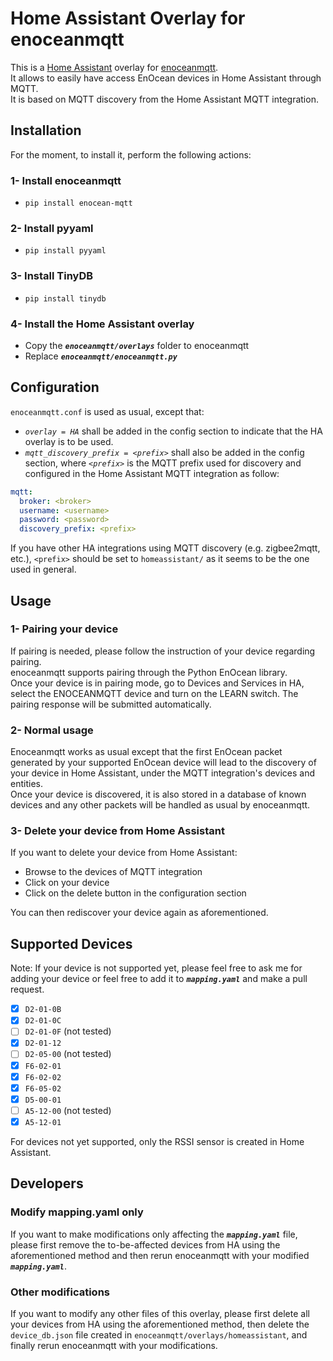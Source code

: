 # Home Assistant Overlay for enoceanmqtt

This is a [Home Assistant](https://www.home-assistant.io/) overlay for [enoceanmqtt](https://github.com/embyt/enocean-mqtt).  
It allows to easily have access EnOcean devices in Home Assistant through MQTT.  
It is based on MQTT discovery from the Home Assistant MQTT integration.

## Installation
For the moment, to install it, perform the following actions:

### 1- Install enoceanmqtt
 - `pip install enocean-mqtt`

### 2- Install pyyaml
 - `pip install pyyaml`

### 3- Install TinyDB
 - `pip install tinydb`

### 4- Install the Home Assistant overlay
 - Copy the *__`enoceanmqtt/overlays`__* folder to enoceanmqtt
 - Replace *__`enoceanmqtt/enoceanmqtt.py`__*

## Configuration
`enoceanmqtt.conf` is used as usual, except that:
- *`overlay = HA`* shall be added in the config section to indicate that the HA overlay is to be used.
- *`mqtt_discovery_prefix = <prefix>`* shall also be added in the config section, where *`<prefix>`* is the MQTT prefix used for discovery and configured in the Home Assistant MQTT integration as follow:
 ```yaml
 mqtt:
   broker: <broker>
   username: <username>
   password: <password>
   discovery_prefix: <prefix>
 ```
If you have other HA integrations using MQTT discovery (e.g. zigbee2mqtt, etc.), `<prefix>` should be set to `homeassistant/` as it seems to be the one used in general.

## Usage

### 1- Pairing your device
If pairing is needed, please follow the instruction of your device regarding pairing.  
enoceanmqtt supports pairing through the Python EnOcean library.  
Once your device is in pairing mode, go to Devices and Services in HA, select the ENOCEANMQTT device and turn on the LEARN switch. The pairing response will be submitted automatically.  

### 2- Normal usage
Enoceanmqtt works as usual except that the first EnOcean packet generated by your supported EnOcean device will lead to the discovery of your device in Home Assistant, under the MQTT integration's devices and entities.  
Once your device is discovered, it is also stored in a database of known devices and any other packets will be handled as usual by enoceanmqtt.

### 3- Delete your device from Home Assistant
If you want to delete your device from Home Assistant:
 - Browse to the devices of MQTT integration
 - Click on your device
 - Click on the delete button in the configuration section
 
You can then rediscover your device again as aforementioned.

## Supported Devices
Note: If your device is not supported yet, please feel free to ask me for adding your device or feel free to add it to *__`mapping.yaml`__* and make a pull request.
 - [x] `D2-01-0B` 
 - [x] `D2-01-0C`
 - [ ] `D2-01-0F` (not tested)
 - [x] `D2-01-12`
 - [ ] `D2-05-00` (not tested)
 - [x] `F6-02-01`
 - [x] `F6-02-02`
 - [x] `F6-05-02`
 - [x] `D5-00-01`
 - [ ] `A5-12-00` (not tested)
 - [x] `A5-12-01`

For devices not yet supported, only the RSSI sensor is created in Home Assistant.

## Developers

### Modify mapping.yaml only
If you want to make modifications only affecting the *__`mapping.yaml`__* file, please first remove the to-be-affected devices from HA using the aforementioned method and then rerun enoceanmqtt with your modified *__`mapping.yaml`__*.

### Other modifications
If you want to modify any other files of this overlay, please first delete all your devices from HA using the aforementioned method, then delete the `device_db.json` file created in `enoceanmqtt/overlays/homeassistant`, and finally rerun enoceanmqtt with your modifications.
